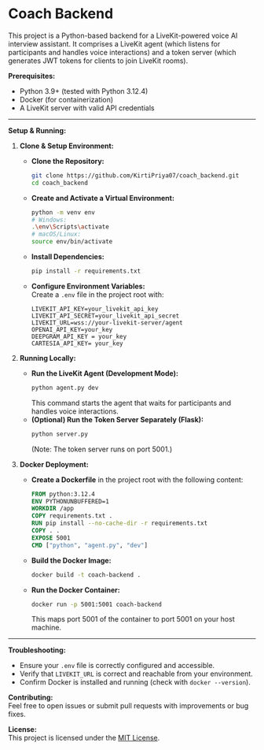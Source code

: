 # Coach Backend

This project is a Python-based backend for a LiveKit-powered voice AI interview assistant. It comprises a LiveKit agent (which listens for participants and handles voice interactions) and a token server (which generates JWT tokens for clients to join LiveKit rooms).

**Prerequisites:**  
- Python 3.9+ (tested with Python 3.12.4)  
- Docker (for containerization)  
- A LiveKit server with valid API credentials

---

**Setup & Running:**

1. **Clone & Setup Environment:**  
   - **Clone the Repository:**
     ```bash
     git clone https://github.com/KirtiPriya07/coach_backend.git
     cd coach_backend
     ```
   - **Create and Activate a Virtual Environment:**
     ```bash
     python -m venv env
     # Windows:
     .\env\Scripts\activate
     # macOS/Linux:
     source env/bin/activate
     ```
   - **Install Dependencies:**
     ```bash
     pip install -r requirements.txt
     ```
   - **Configure Environment Variables:**  
     Create a `.env` file in the project root with:
     ```dotenv
     LIVEKIT_API_KEY=your_livekit_api_key
     LIVEKIT_API_SECRET=your_livekit_api_secret
     LIVEKIT_URL=wss://your-livekit-server/agent
     OPENAI_API_KEY=your_key
     DEEPGRAM_API_KEY = your_key
     CARTESIA_API_KEY= your_key
     ```

2. **Running Locally:**  
   - **Run the LiveKit Agent (Development Mode):**
     ```bash
     python agent.py dev
     ```
     This command starts the agent that waits for participants and handles voice interactions.
   - **(Optional) Run the Token Server Separately (Flask):**
     ```bash
     python server.py
     ```
     (Note: The token server runs on port 5001.)

3. **Docker Deployment:**  
   - **Create a Dockerfile** in the project root with the following content:
     ```dockerfile
     FROM python:3.12.4
     ENV PYTHONUNBUFFERED=1
     WORKDIR /app
     COPY requirements.txt .
     RUN pip install --no-cache-dir -r requirements.txt
     COPY . .
     EXPOSE 5001
     CMD ["python", "agent.py", "dev"]
     ```
   - **Build the Docker Image:**
     ```bash
     docker build -t coach-backend .
     ```
   - **Run the Docker Container:**
     ```bash
     docker run -p 5001:5001 coach-backend
     ```
     This maps port 5001 of the container to port 5001 on your host machine.

---

**Troubleshooting:**  
- Ensure your `.env` file is correctly configured and accessible.  
- Verify that `LIVEKIT_URL` is correct and reachable from your environment.  
- Confirm Docker is installed and running (check with `docker --version`).

**Contributing:**  
Feel free to open issues or submit pull requests with improvements or bug fixes.

**License:**  
This project is licensed under the [MIT License](LICENSE).
